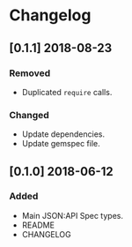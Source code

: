 # Changelog

## [0.1.1] 2018-08-23

### Removed

- Duplicated `require` calls.

### Changed

- Update dependencies.
- Update gemspec file.

## [0.1.0] 2018-06-12

### Added

- Main JSON:API Spec types.
- README
- CHANGELOG